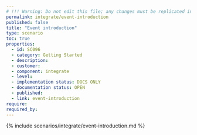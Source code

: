 ```yaml
---
# !!! Warning: Do not edit this file; any changes must be replicated in Excel !!!
permalink: integrate/event-introduction
published: false
title: "Event introduction"
type: scenario
toc: true
properties:
  - id: SC096
  - category: Getting Started
  - description:
  - customer:
  - component: integrate
  - level:
  - implementation status: DOCS ONLY
  - documentation status: OPEN
  - published:
  - link: event-introduction
require:
required_by:
---
```


{% include scenarios/integrate/event-introduction.md %}

